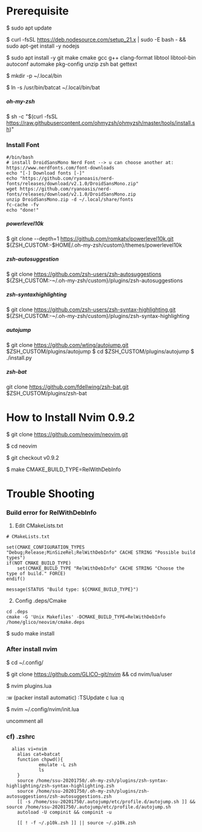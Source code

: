 # Prerequisite
$ sudo apt update

$ curl -fsSL https://deb.nodesource.com/setup_21.x | sudo -E bash - &&\
sudo apt-get install -y nodejs

$ sudo apt install -y git make cmake gcc g++ clang-format libtool libtool-bin autoconf automake pkg-config unzip zsh bat gettext

$ mkdir -p ~/.local/bin

$ ln -s /usr/bin/batcat ~/.local/bin/bat

##### oh-my-zsh
$ sh -c "$(curl -fsSL https://raw.githubusercontent.com/ohmyzsh/ohmyzsh/master/tools/install.sh)"

### Install Font
```
#/bin/bash
# install DroidSansMono Nerd Font --> u can choose another at: https://www.nerdfonts.com/font-downloads
echo "[-] Download fonts [-]"
echo "https://github.com/ryanoasis/nerd-fonts/releases/download/v2.1.0/DroidSansMono.zip"
wget https://github.com/ryanoasis/nerd-fonts/releases/download/v2.1.0/DroidSansMono.zip
unzip DroidSansMono.zip -d ~/.local/share/fonts
fc-cache -fv
echo "done!"
```
##### powerlevel10k
$ git clone --depth=1 https://github.com/romkatv/powerlevel10k.git ${ZSH_CUSTOM:-$HOME/.oh-my-zsh/custom}/themes/powerlevel10k

##### zsh-autosuggestion
$ git clone https://github.com/zsh-users/zsh-autosuggestions ${ZSH_CUSTOM:-~/.oh-my-zsh/custom}/plugins/zsh-autosuggestions

##### zsh-syntaxhighlighting
$ git clone https://github.com/zsh-users/zsh-syntax-highlighting.git ${ZSH_CUSTOM:-~/.oh-my-zsh/custom}/plugins/zsh-syntax-highlighting

##### autojump
$ git clone https://github.com/wting/autojump.git $ZSH_CUSTOM/plugins/autojump
$ cd $ZSH_CUSTOM/plugins/autojump
$ ./install.py

##### zsh-bat
git clone https://github.com/fdellwing/zsh-bat.git $ZSH_CUSTOM/plugins/zsh-bat


# How to Install Nvim 0.9.2

$ git clone https://github.com/neovim/neovim.git

$ cd neovim

$ git checkout v0.9.2

$ make CMAKE_BUILD_TYPE=RelWithDebInfo

# Trouble Shooting
### Build error for RelWithDebInfo
1. Edit CMakeLists.txt
```
# CMakeLists.txt

set(CMAKE_CONFIGURATION_TYPES "Debug;Release;MinSizeRel;RelWithDebInfo" CACHE STRING "Possible build types")
if(NOT CMAKE_BUILD_TYPE)
    set(CMAKE_BUILD_TYPE "RelWithDebInfo" CACHE STRING "Choose the type of build." FORCE)
endif()

message(STATUS "Build type: ${CMAKE_BUILD_TYPE}")

```
2. Config .deps/Cmake
```
cd .deps
cmake -G 'Unix Makefiles' -DCMAKE_BUILD_TYPE=RelWithDebInfo /home/glico/neovim/cmake.deps
```

$ sudo make install

### After install nvim

$ cd ~/.config/

$ git clone https://github.com/GLICO-git/nvim && cd nvim/lua/user

$ nvim plugins.lua

:w (packer install automatic)
:TSUpdate c lua
:q 


$ nvim ~/.config/nvim/init.lua

uncomment all


### cf) .zshrc
```
  alias vi=nvim
    alias cat=batcat
    function chpwd(){
            emulate -L zsh
            ls
    }
    source /home/ssu-20201750/.oh-my-zsh/plugins/zsh-syntax-highlighting/zsh-syntax-highlighting.zsh
    source /home/ssu-20201750/.oh-my-zsh/plugins/zsh-autosuggestions/zsh-autosuggestions.zsh
    [[ -s /home/ssu-20201750/.autojump/etc/profile.d/autojump.sh ]] && source /home/ssu-20201750/.autojump/etc/profile.d/autojump.sh
    autoload -U compinit && compinit -u
    
    [[ ! -f ~/.p10k.zsh ]] || source ~/.p10k.zsh

```

